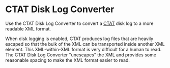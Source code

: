 <h1>CTAT Disk Log Converter</h1>

Use the CTAT Disk Log Converter to convert a [CTAT](http://ctat.pact.cs.cmu.edu/) disk log to a more readable XML format.

When disk logging is enabled, CTAT produces log files that are heavily escaped so that the 
bulk of the XML can be transported inside another XML element. This XML-within-XML format is 
very difficult for a human to read. The CTAT Disk Log Converter "unescapes" the XML and provides 
some reasonable spacing to make the XML format easier to read. 
